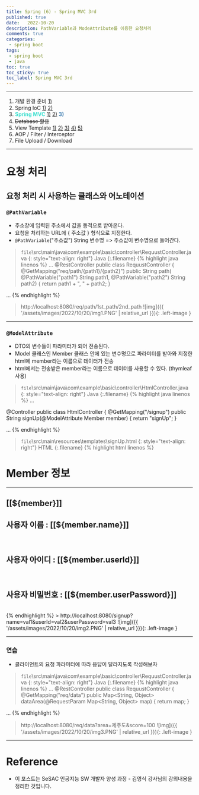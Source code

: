 ```yaml
---
title: Spring (6) - Spring MVC 3rd
published: true
date:   2022-10-20
description: PathVariable과 ModeAttribute를 이용한 요청처리
comments: true
categories:
 - spring boot
tags:
 - spring boot
 - java
toc: true
toc_sticky: true
toc_label: Spring MVC 3rd
---
```

---
1. 개발 환경 준비 [1)](/spring%20boot/Spring-(01)-%EA%B0%9C%EB%B0%9C-%ED%99%98%EA%B2%BD-%EC%A4%80%EB%B9%84/)
2. Spring IoC [1)](/spring%20boot/Spring-(02)-Spring-IoC/) [2)](/spring%20boot/Spring-(03)-Spring-IoC-2nd/)
3. <span style="color:Turquoise">**Spring MVC**</span> [1)](/spring%20boot/Spring-(04)-Spring-MVC/) [2)](/2022/10/Spring-(5)-Spring-MVC-2nd/) <span style="color:SteelBlue">**3)**</span> 
4. ~~Database 활용~~
5. View Template [1)](/2022/10/Spring-(7)-View-Template/) [2)](/2022/10/Spring-(8)-View-Template-2nd/) [3)](/2022/10/Spring-(9)-View-Template-3rd/) [4)](/2022/10/Spring-(10)-View-Template-4th/) [5)](/2022/10/Spring-(11)-View-Template-5th/)
6. AOP / Filter / Interceptor
7. File Upload / Download

---
# 요청 처리
## 요청 처리 시 사용하는 클래스와 어노테이션
### `@PathVariable`
* 주소창에 입력된 주소에서 값을 동적으로 받아온다.
* 요청을 처리하는 URL에 { 주소값 } 형식으로 지정한다.
* `@PathVariable`("주소값") String 변수명 => 주소값이 변수명으로 들어간다.

> `file`\src\main\java\com\example\basic\controller\RequustController.java
{: style="text-align: right"}
>Java
{:.filename}
{% highlight java linenos %}
...
@RestController
public class RequustController {
    @GetMapping("req/path/{path1}/{path2}")
    public String path(
            @PathVariable("path1") String path1,
            @PathVariable("path2") String path2) {
        return path1 + ", " + path2;
    }

...
{% endhighlight %}
> http://localhost:8080/req/path/1st_path/2nd_path
![img]({{ '/assets/images/2022/10/20/img1.PNG' | relative_url }}){: .left-image }

---
### `@ModelAttribute`
* DTO의 변수들이 파라미터가 되어 전송된다.
* Model 클래스인 Member 클래스 안에 있는 변수명으로 파라미터를 받아와 지정한 html에 member라는 이름으로 데이터가 전송
* html에서는 전송받은 member라는 이름으로 데이터를 사용할 수 있다. (thymleaf 사용)

> `file`\src\main\java\com\example\basic\controller\HtmlController.java
{: style="text-align: right"}
>Java
{:.filename}
{% highlight java linenos %}
...

@Controller
public class HtmlController {
    @GetMapping("/signup")
    public String signUp(@ModelAttribute Member member) {
        return "signUp";
    }

...
{% endhighlight %}

> `file`\src\main\resources\templates\signUp.html
{: style="text-align: right"}
>HTML
{:.filename}
{% highlight html linenos %}
<html xmlns:th="http://www.thymeleaf.org">

<head>
</head>

<body>
    <h1>Member 정보</h1>
    <hr /><!-- 여는 태그와 닫는 태그를 한번에 표현 -->
    <h2>[[${member}]]</h2>
    <h2>사용자 이름 : [[${member.name}]]</h2><br /><!-- 줄바꿈 -->
    <h2>사용자 아이디 : [[${member.userId}]]</h2><br>
    <h2>사용자 비밀번호 : [[${member.userPassword}]]</h2><br>
</body>

</html>
{% endhighlight %}
> http://localhost:8080/signup?name=val1&userId=val2&userPassword=val3
![img]({{ '/assets/images/2022/10/20/img2.PNG' | relative_url }}){: .left-image }

---
### 연습
* 클라이언트의 요청 파라미터에 따라 응답이 달라지도록 작성해보자

> `file`\src\main\java\com\example\basic\controller\RequustController.java
{: style="text-align: right"}
>Java
{:.filename}
{% highlight java linenos %}
...
@RestController
public class RequustController {
    @GetMapping("req/data")
    public Map<String, Object> dataArea(@RequestParam Map<String, Object> map) {
        return map;
    }

...
{% endhighlight %}
> http://localhost:8080/req/data?area=제주도&score=100
![img]({{ '/assets/images/2022/10/20/img3.PNG' | relative_url }}){: .left-image }

---
# Reference

* 이 포스트는 SeSAC 인공지능 SW 개발자 양성 과정 - 김영식 강사님의 강의내용을 정리한 것입니다.